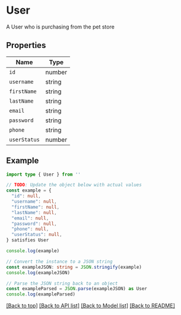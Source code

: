 
# User

A User who is purchasing from the pet store

## Properties

Name | Type
------------ | -------------
`id` | number
`username` | string
`firstName` | string
`lastName` | string
`email` | string
`password` | string
`phone` | string
`userStatus` | number

## Example

```typescript
import type { User } from ''

// TODO: Update the object below with actual values
const example = {
  "id": null,
  "username": null,
  "firstName": null,
  "lastName": null,
  "email": null,
  "password": null,
  "phone": null,
  "userStatus": null,
} satisfies User

console.log(example)

// Convert the instance to a JSON string
const exampleJSON: string = JSON.stringify(example)
console.log(exampleJSON)

// Parse the JSON string back to an object
const exampleParsed = JSON.parse(exampleJSON) as User
console.log(exampleParsed)
```

[[Back to top]](#) [[Back to API list]](../README.md#api-endpoints) [[Back to Model list]](../README.md#models) [[Back to README]](../README.md)


